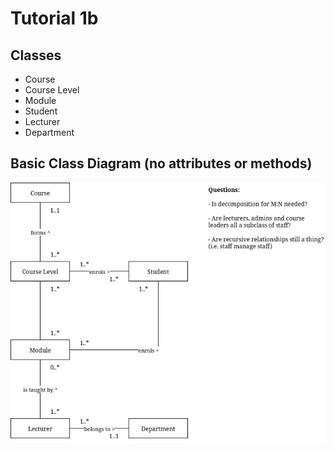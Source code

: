 # Tutorial 1b

## Classes

- Course
- Course Level
- Module
- Student
- Lecturer
- Department

## Basic Class Diagram (no attributes or methods)

![./assets/1b.drawio.png](./assets/1b.drawio.png)